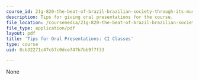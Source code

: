 ```yaml
---
course_id: 21g-820-the-beat-of-brazil-brazilian-society-through-its-music-fall-2016
description: Tips for giving oral presentations for the course.
file_location: /coursemedia/21g-820-the-beat-of-brazil-brazilian-society-through-its-music-fall-2016/8cb32271c47c67c0dce747b7bb9f7f33_MIT_21G_820F16_oralpres.pdf
file_type: application/pdf
layout: pdf
title: 'Tips for Oral Presentations: CI Classes'
type: course
uid: 8cb32271c47c67c0dce747b7bb9f7f33

---
```

None